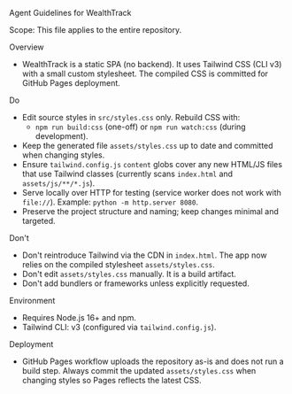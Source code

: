 Agent Guidelines for WealthTrack

Scope: This file applies to the entire repository.

Overview
- WealthTrack is a static SPA (no backend). It uses Tailwind CSS (CLI v3) with a small custom stylesheet. The compiled CSS is committed for GitHub Pages deployment.

Do
- Edit source styles in `src/styles.css` only. Rebuild CSS with:
  - `npm run build:css` (one-off) or `npm run watch:css` (during development).
- Keep the generated file `assets/styles.css` up to date and committed when changing styles.
- Ensure `tailwind.config.js` `content` globs cover any new HTML/JS files that use Tailwind classes (currently scans `index.html` and `assets/js/**/*.js`).
- Serve locally over HTTP for testing (service worker does not work with `file://`). Example: `python -m http.server 8080`.
- Preserve the project structure and naming; keep changes minimal and targeted.

Don't
- Don't reintroduce Tailwind via the CDN in `index.html`. The app now relies on the compiled stylesheet `assets/styles.css`.
- Don't edit `assets/styles.css` manually. It is a build artifact.
- Don't add bundlers or frameworks unless explicitly requested.

Environment
- Requires Node.js 16+ and npm.
- Tailwind CLI: v3 (configured via `tailwind.config.js`).

Deployment
- GitHub Pages workflow uploads the repository as-is and does not run a build step. Always commit the updated `assets/styles.css` when changing styles so Pages reflects the latest CSS.

